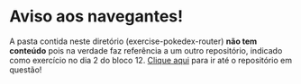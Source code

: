 # Aviso aos navegantes!

A pasta contida neste diretório (exercise-pokedex-router) **não tem conteúdo** pois na verdade faz referência a um outro repositório, indicado como exercício no dia 2 do bloco 12. [Clique aqui](https://github.com/leobmend/exercise-pokedex-router) para ir até o repositório em questão!